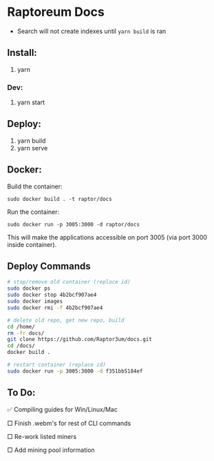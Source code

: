 # Raptoreum Docs

- Search will not create indexes until `yarn build` is ran

## Install:

1. yarn

### Dev:

1. yarn start

## Deploy:

1. yarn build
2. yarn serve

## Docker:

Build the container:

```sudo docker build . -t raptor/docs```

Run the container:

```sudo docker run -p 3005:3000 -d raptor/docs```

This will make the applications accessible on port 3005 (via port 3000 inside container).

## Deploy Commands

```bash
# stop/remove old container (replace id)
sudo docker ps
sudo docker stop 4b2bcf907ae4
sudo docker images
sudo docker rmi -f 4b2bcf907ae4

# delete old repo, get new repo, build
cd /home/
rm -fr docs/
git clone https://github.com/Raptor3um/docs.git
cd /docs/
docker build .

# restart container (replace id)
sudo docker run -p 3005:3000 -d f351bb5184ef
```


## To Do:

✅ Compiling guides for Win/Linux/Mac

 □ Finish .webm's for rest of CLI commands

 □ Re-work listed miners

 □ Add mining pool information

